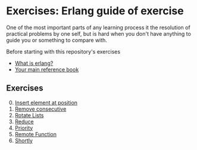 # Exercises: Erlang guide of exercise
One of the most important parts of any learning process it the
resolution of practical problems by one self, but is hard when you
don't have anything to guide you or something to compare with.

Before starting with this repository's exercises

- [What is erlang?](https://www.erlang.org/)
- [Your main reference book](http://learnyousomeerlang.com/content)

## Exercises


0. [Insert element at position](insertat/)
0. [Remove consecutive](rmconsecutive/)
0. [Rotate Lists](rotatelist)
0. [Reduce](reduce/)
0. [Priority](priority/)
0. [Remote Function](remote_fun/)
0. [Shortly](shortly/)
